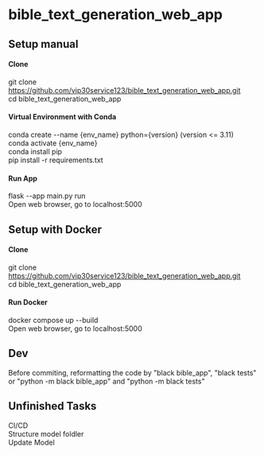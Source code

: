 # bible_text_generation_web_app


## **Setup manual**
#### **Clone**
git clone https://github.com/vip30service123/bible_text_generation_web_app.git </br>
cd bible_text_generation_web_app
#### **Virtual Environment with Conda**
conda create --name {env_name} python={version} (version <= 3.11) </br>
conda activate {env_name} </br>
conda install pip </br>
pip install -r requirements.txt </br>
#### **Run App**
flask --app main.py run </br>
Open web browser, go to localhost:5000

## **Setup with Docker**
#### **Clone**
git clone https://github.com/vip30service123/bible_text_generation_web_app.git </br>
cd bible_text_generation_web_app
#### **Run Docker**
docker compose up --build </br>
Open web browser, go to localhost:5000

## **Dev**
Before commiting, reformatting the code by "black bible_app", "black tests" or "python -m black bible_app" and "python -m black tests" </br>

## **Unfinished Tasks**
CI/CD </br>
Structure model foldler </br>
Update Model </br>
